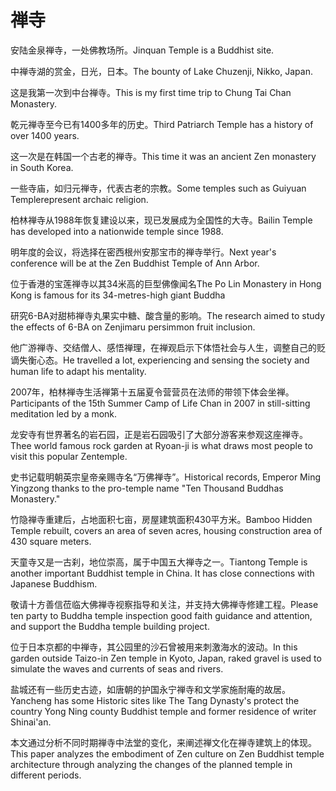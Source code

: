 # 禅寺

<p><span class="chinese">安陆金泉禅寺，一处佛教场所。</span><span class="english">Jinquan Temple is a Buddhist site.</span></p>

<p><span class="chinese">中禅寺湖的赏金，日光，日本。</span><span class="english">The bounty of Lake Chuzenji, Nikko, Japan.</span></p>

<p><span class="chinese">这是我第一次到中台禅寺。</span><span class="english">This is my first time trip to Chung Tai Chan Monastery.</span></p>

<p><span class="chinese">乾元禅寺至今已有1400多年的历史。</span><span class="english">Third Patriarch Temple has a history of over 1400 years.</span></p>

<p><span class="chinese">这一次是在韩国一个古老的禅寺。</span><span class="english">This time it was an ancient Zen monastery in South Korea.</span></p>

<p><span class="chinese">一些寺庙，如归元禅寺，代表古老的宗教。</span><span class="english">Some temples such as Guiyuan Templerepresent archaic religion.</span></p>

<p><span class="chinese">柏林禅寺从1988年恢复建设以来，现已发展成为全国性的大寺。</span><span class="english">Bailin Temple has developed into a nationwide temple since 1988.</span></p>

<p><span class="chinese">明年度的会议，将选择在密西根州安那宝市的禅寺举行。</span><span class="english">Next year's conference will be at the Zen Buddhist Temple of Ann Arbor.</span></p>

<p><span class="chinese">位于香港的宝莲禅寺以其34米高的巨型佛像闻名</span><span class="english">The Po Lin Monastery in Hong Kong is famous for its 34-metres-high giant Buddha</span></p>

<p><span class="chinese">研究6-BA对甜柿禅寺丸果实中糖、酸含量的影响。</span><span class="english">The research aimed to study the effects of 6-BA on Zenjimaru persimmon fruit inclusion.</span></p>

<p><span class="chinese">他广游禅寺、交结僧人、感悟禅理，在禅观启示下体悟社会与人生，调整自己的贬谪失衡心态。</span><span class="english">He travelled a lot, experiencing and sensing the society and human life to adapt his mentality.</span></p>

<p><span class="chinese">2007年，柏林禅寺生活禅第十五届夏令营营员在法师的带领下体会坐禅。</span><span class="english">Participants of the 15th Summer Camp of Life Chan in 2007 in still-sitting meditation led by a monk.</span></p>

<p><span class="chinese">龙安寺有世界著名的岩石园，正是岩石园吸引了大部分游客来参观这座禅寺。</span><span class="english">Thee world famous rock garden at Ryoan-ji is what draws most people to visit this popular Zentemple.</span></p>

<p><span class="chinese">史书记载明朝英宗皇帝亲赐寺名“万佛禅寺”。</span><span class="english">Historical records, Emperor Ming Yingzong thanks to the pro-temple name "Ten Thousand Buddhas Monastery."</span></p>

<p><span class="chinese">竹隐禅寺重建后，占地面积七亩，房屋建筑面积430平方米。</span><span class="english">Bamboo Hidden Temple rebuilt, covers an area of seven acres, housing construction area of 430 square meters.</span></p>

<p><span class="chinese">天童寺又是一古刹，地位崇高，属于中国五大禅寺之一。</span><span class="english">Tiantong Temple is another important Buddhist temple in China. It has close connections with Japanese Buddhism.</span></p>

<p><span class="chinese">敬请十方善信莅临大佛禅寺视察指导和关注，并支持大佛禅寺修建工程。</span><span class="english">Please ten party to Buddha temple inspection good faith guidance and attention, and support the Buddha temple building project.</span></p>

<p><span class="chinese">位于日本京都的中禅寺，其公园里的沙石曾被用来刺激海水的波动。</span><span class="english">In this garden outside Taizo-in Zen temple in Kyoto, Japan, raked gravel is used to simulate the waves and currents of seas and rivers.</span></p>

<p><span class="chinese">盐城还有一些历史古迹，如唐朝的护国永宁禅寺和文学家施耐庵的故居。</span><span class="english">Yancheng has some Historic sites like The Tang Dynasty's protect the country Yong Ning county Buddhist temple and former residence of writer Shinai'an.</span></p>

<p><span class="chinese">本文通过分析不同时期禅寺中法堂的变化，来阐述禅文化在禅寺建筑上的体现。</span><span class="english">This paper analyzes the embodiment of Zen culture on Zen Buddhist temple architecture through analyzing the changes of the planned temple in different periods.</span></p>

